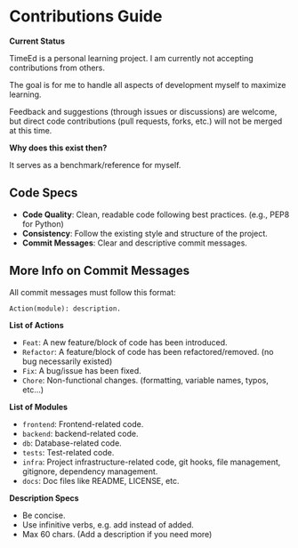 # Contributions Guide

**Current Status**

TimeEd is a personal learning project.
I am currently not accepting contributions from others.

The goal is for me to handle all aspects of development myself to maximize learning.

Feedback and suggestions (through issues or discussions) are welcome, but direct code contributions (pull requests, forks, etc.) will not be merged at this time.

**Why does this exist then?**

It serves as a benchmark/reference for myself.

## Code Specs

- **Code Quality**: Clean, readable code following best practices. (e.g., PEP8 for Python)
- **Consistency**: Follow the existing style and structure of the project.
- **Commit Messages**: Clear and descriptive commit messages.

## More Info on Commit Messages

All commit messages must follow this format:

`Action(module): description.`

**List of Actions**

- `Feat`: A new feature/block of code has been introduced.
- `Refactor`: A feature/block of code has been refactored/removed. (no bug necessarily existed)
- `Fix`: A bug/issue has been fixed.
- `Chore`: Non-functional changes. (formatting, variable names, typos, etc...)

**List of Modules**

- `frontend`: Frontend-related code.
- `backend`: backend-related code.
- `db`: Database-related code.
- `tests`: Test-related code.
- `infra`: Project infrastructure-related code, git hooks, file management, gitignore, dependency management.
- `docs`: Doc files like README, LICENSE, etc.

**Description Specs**

- Be concise.
- Use infinitive verbs, e.g. add instead of added.
- Max 60 chars. (Add a description if you need more)
